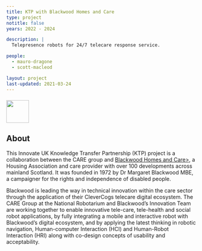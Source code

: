```yaml
---
title: KTP with Blackwood Homes and Care
type: project
notitle: false
years: 2022 - 2024

description: |
  Telepresence robots for 24/7 telecare response service.

people:
  - mauro-dragone
  - scott-macleod

layout: project
last-updated: 2021-03-24
---
```


<img style="padding-top:5pt;" src="https://care.hw.ac.uk/img/logos/blackwood.png" height="60pt">

## About

<p>
This Innovate UK Knowledge Transfer Partnership (KTP) project is a collaboration between the CARE group and <a href="https://www.blackwoodgroup.org.uk/">Blackwood Homes and Care></a>, a Housing Association and care provider with over 100 developments across mainland Scotland. It was founded in 1972 by Dr Margaret Blackwood MBE, a campaigner for the rights and independence of disabled people.
</p>

<p>
Blackwood is  leading the way in technical innovation  within the care sector  through the application of their CleverCogs telecare digital ecosystem. The CARE Group at the National Robotarium and Blackwood’s Innovation Team are working together to enable innovative tele-care, tele-health and social robot applications, by fully integrating a mobile and interactive robot with Blackwood’s digital ecosystem, and by applying the latest thinking in robotic navigation, Human-computer Interaction (HCI) and Human-Robot Interaction (HRI) along with co-design concepts of usability and acceptability.
</p>

